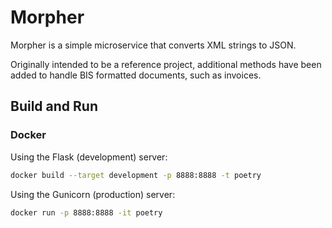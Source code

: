 # Morpher

Morpher is a simple microservice that converts XML strings to JSON.

Originally intended to be a reference project, additional methods have been added to handle BIS formatted documents, such as invoices.

## Build and Run

### Docker

Using the Flask (development) server:
```bash
docker build --target development -p 8888:8888 -t poetry
```

Using the Gunicorn (production) server:
```bash
docker run -p 8888:8888 -it poetry
```
